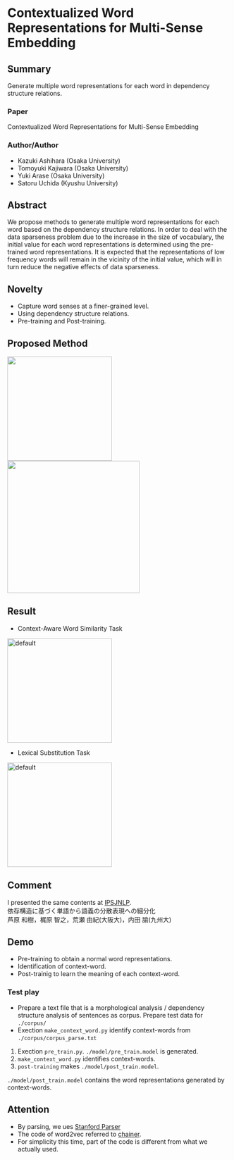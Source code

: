 # Contextualized Word Representations for Multi-Sense Embedding

## Summary
Generate multiple word representations for each word in dependency structure relations.

### Paper
Contextualized Word Representations for Multi-Sense Embedding

### Author/Author
- Kazuki Ashihara (Osaka University)
- Tomoyuki Kajiwara (Osaka University)
- Yuki Arase (Osaka University)
- Satoru Uchida (Kyushu University)


## Abstract
We propose methods to generate multiple word representations for each word based on the dependency structure relations.
In order to deal with the data sparseness problem due to the increase in the size of vocabulary, the initial value for each word representations is determined using the pre-trained word representations.
It is expected that the representations of low frequency words will remain in the vicinity of the initial value, which will in turn reduce the negative effects of data sparseness. 

## Novelty
- Capture word senses at a finer-grained level.
- Using dependency structure relations.
- Pre-training and Post-training.


## Proposed Method
<img width="237" src="https://i.imgur.com/M8Vcpf1.png" /><img width="300" src="https://i.imgur.com/1QRtdac.png" />

## Result
- Context-Aware Word Similarity Task
<img width="237" alt="default" src="https://i.imgur.com/7o26oWk.png">


- Lexical Substitution Task
<img width="237" alt="default" src="https://i.imgur.com/vqgNcUq.png">



## Comment
I presented the same contents at [IPSJNLP](https://nl-ipsj.or.jp/2018/08/24/nl237_program/).\
依存構造に基づく単語から語義の分散表現への細分化\
芦原 和樹，梶原 智之，荒瀬 由紀(大阪大)，内田 諭(九州大)



## Demo
- Pre-training to obtain a normal word representations.
- Identification of context-word.
- Post-trainig to learn the meaning of each context-word.

### Test play
- Prepare a text file that is a morphological analysis / dependency structure analysis of sentences as corpus.
Prepare test data for `./corpus/`
- Exection `make_context_word.py` identify context-words from `./corpus/corpus_parse.txt`

1. Exection `pre_train.py`. `./model/pre_train.model` is generated.
2. `make_context_word.py` identifies context-words.
3. `post-training` makes `./model/post_train.model`.

`./model/post_train.model` contains the word representations generated by context-words.

## Attention
- By parsing, we ues [Stanford Parser](https://nlp.stanford.edu/software/lex-parser.shtml)
- The code of word2vec referred to [chainer](https://github.com/chainer/chainer/tree/master/examples/word2vec).
- For simplicity this time, part of the code is different from what we actually used.


